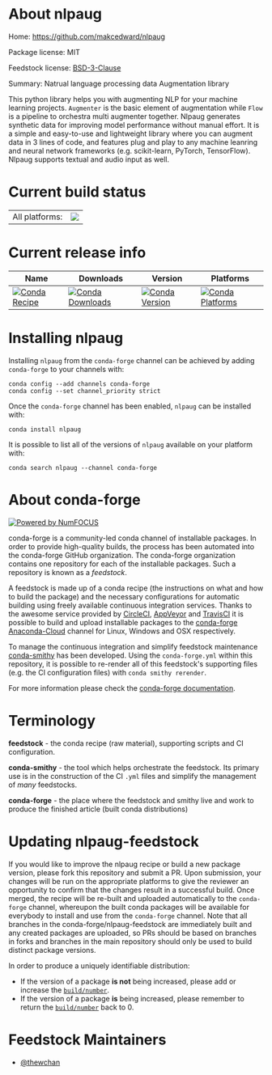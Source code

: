 About nlpaug
============

Home: https://github.com/makcedward/nlpaug

Package license: MIT

Feedstock license: [BSD-3-Clause](https://github.com/conda-forge/nlpaug-feedstock/blob/master/LICENSE.txt)

Summary: Natrual language processing data Augmentation library

This python library helps you with augmenting NLP for your machine learning
 projects. `Augmenter` is the basic element of augmentation while `Flow` is
 a pipeline to orchestra multi augmenter together. Nlpaug generates
 synthetic data for improving model performance without manual effort. It is
 a simple and easy-to-use and lightweight library where you can augment data
 in 3 lines of code, and features plug and play to any machine leanring
 and neural network frameworks (e.g. scikit-learn, PyTorch, TensorFlow).
 Nlpaug supports textual and audio input as well.


Current build status
====================


<table><tr><td>All platforms:</td>
    <td>
      <a href="https://dev.azure.com/conda-forge/feedstock-builds/_build/latest?definitionId=13269&branchName=master">
        <img src="https://dev.azure.com/conda-forge/feedstock-builds/_apis/build/status/nlpaug-feedstock?branchName=master">
      </a>
    </td>
  </tr>
</table>

Current release info
====================

| Name | Downloads | Version | Platforms |
| --- | --- | --- | --- |
| [![Conda Recipe](https://img.shields.io/badge/recipe-nlpaug-green.svg)](https://anaconda.org/conda-forge/nlpaug) | [![Conda Downloads](https://img.shields.io/conda/dn/conda-forge/nlpaug.svg)](https://anaconda.org/conda-forge/nlpaug) | [![Conda Version](https://img.shields.io/conda/vn/conda-forge/nlpaug.svg)](https://anaconda.org/conda-forge/nlpaug) | [![Conda Platforms](https://img.shields.io/conda/pn/conda-forge/nlpaug.svg)](https://anaconda.org/conda-forge/nlpaug) |

Installing nlpaug
=================

Installing `nlpaug` from the `conda-forge` channel can be achieved by adding `conda-forge` to your channels with:

```
conda config --add channels conda-forge
conda config --set channel_priority strict
```

Once the `conda-forge` channel has been enabled, `nlpaug` can be installed with:

```
conda install nlpaug
```

It is possible to list all of the versions of `nlpaug` available on your platform with:

```
conda search nlpaug --channel conda-forge
```


About conda-forge
=================

[![Powered by NumFOCUS](https://img.shields.io/badge/powered%20by-NumFOCUS-orange.svg?style=flat&colorA=E1523D&colorB=007D8A)](http://numfocus.org)

conda-forge is a community-led conda channel of installable packages.
In order to provide high-quality builds, the process has been automated into the
conda-forge GitHub organization. The conda-forge organization contains one repository
for each of the installable packages. Such a repository is known as a *feedstock*.

A feedstock is made up of a conda recipe (the instructions on what and how to build
the package) and the necessary configurations for automatic building using freely
available continuous integration services. Thanks to the awesome service provided by
[CircleCI](https://circleci.com/), [AppVeyor](https://www.appveyor.com/)
and [TravisCI](https://travis-ci.com/) it is possible to build and upload installable
packages to the [conda-forge](https://anaconda.org/conda-forge)
[Anaconda-Cloud](https://anaconda.org/) channel for Linux, Windows and OSX respectively.

To manage the continuous integration and simplify feedstock maintenance
[conda-smithy](https://github.com/conda-forge/conda-smithy) has been developed.
Using the ``conda-forge.yml`` within this repository, it is possible to re-render all of
this feedstock's supporting files (e.g. the CI configuration files) with ``conda smithy rerender``.

For more information please check the [conda-forge documentation](https://conda-forge.org/docs/).

Terminology
===========

**feedstock** - the conda recipe (raw material), supporting scripts and CI configuration.

**conda-smithy** - the tool which helps orchestrate the feedstock.
                   Its primary use is in the construction of the CI ``.yml`` files
                   and simplify the management of *many* feedstocks.

**conda-forge** - the place where the feedstock and smithy live and work to
                  produce the finished article (built conda distributions)


Updating nlpaug-feedstock
=========================

If you would like to improve the nlpaug recipe or build a new
package version, please fork this repository and submit a PR. Upon submission,
your changes will be run on the appropriate platforms to give the reviewer an
opportunity to confirm that the changes result in a successful build. Once
merged, the recipe will be re-built and uploaded automatically to the
`conda-forge` channel, whereupon the built conda packages will be available for
everybody to install and use from the `conda-forge` channel.
Note that all branches in the conda-forge/nlpaug-feedstock are
immediately built and any created packages are uploaded, so PRs should be based
on branches in forks and branches in the main repository should only be used to
build distinct package versions.

In order to produce a uniquely identifiable distribution:
 * If the version of a package **is not** being increased, please add or increase
   the [``build/number``](https://docs.conda.io/projects/conda-build/en/latest/resources/define-metadata.html#build-number-and-string).
 * If the version of a package **is** being increased, please remember to return
   the [``build/number``](https://docs.conda.io/projects/conda-build/en/latest/resources/define-metadata.html#build-number-and-string)
   back to 0.

Feedstock Maintainers
=====================

* [@thewchan](https://github.com/thewchan/)

